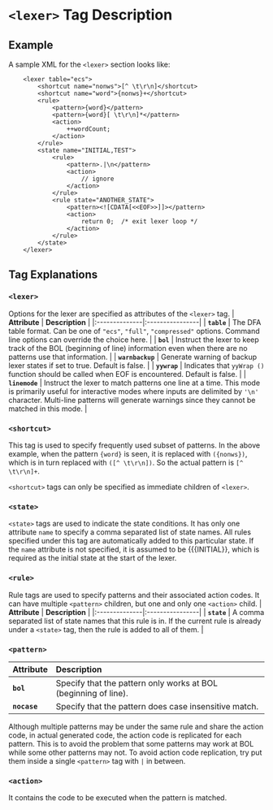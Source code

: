 # `<lexer>` Tag Description #

## Example ##
A sample XML for the `<lexer>` section looks like:

```
	<lexer table="ecs">
		<shortcut name="nonws">[^ \t\r\n]</shortcut>
		<shortcut name="word">{nonws}+</shortcut>
		<rule>
			<pattern>{word}</pattern>
			<pattern>{word}[ \t\r\n]*</pattern>
			<action>
				++wordCount;
			</action>
		</rule>
		<state name="INITIAL,TEST">
			<rule>
				<pattern>.|\n</pattern>
				<action>
					// ignore
				</action>
			</rule>
			<rule state="ANOTHER_STATE">
				<pattern><![CDATA[<<EOF>>]]></pattern>
				<action>
					return 0;  /* exit lexer loop */
				</action>
			</rule>
		</state>
	</lexer>
```

## Tag Explanations ##

### `<lexer>` ###
Options for the lexer are specified as attributes of the `<lexer>` tag.
| **Attribute** | **Description** |
|:--------------|:----------------|
| **`table`**   | The DFA table format.  Can be one of `"ecs"`, `"full"`, `"compressed"` options.  Command line options can override the choice here.  |
| **`bol`**     | Instruct the lexer to keep track of the BOL (beginning of line) information even when there are no patterns use that information. |
| **`warnbackup`** | Generate warning of backup lexer states if set to true.  Default is false. |
| **`yywrap`**  | Indicates that `yyWrap ()` function should be called when EOF is encountered.  Default is false. |
| **`linemode`** | Instruct the lexer to match patterns one line at a time.  This mode is primarily useful for interactive modes where inputs are delimited by `'\n'` character.  Multi-line patterns will generate warnings since they cannot be matched in this mode.  |

### `<shortcut>` ###
This tag is used to specify frequently used subset of patterns.  In the above example, when the pattern ` {word} ` is seen, it is replaced with `({nonws})`, which is in turn replaced with `([^ \t\r\n])`.  So the actual pattern is `[^ \t\r\n]+`.

`<shortcut>` tags can only be specified as immediate children of `<lexer>`.

### `<state>` ###
`<state>` tags are used to indicate the state conditions.  It has only one attribute `name` to specify a comma separated list of state names.  All rules specified under this tag are automatically added to this particular state.  If the `name` attribute is not specified, it is assumed to be {{{INITIAL}}, which is required as the initial state at the start of the lexer.

### `<rule>` ###
Rule tags are used to specify patterns and their associated action codes.  It can have multiple `<pattern>` children, but one and only one `<action>` child.
| **Attribute** | **Description** |
|:--------------|:----------------|
| **`state`**   | A comma separated list of state names that this rule is in.  If the current rule is already under a `<state>` tag, then the rule is added to all of them. |

### `<pattern>` ###
| **Attribute** | **Description** |
|:--------------|:----------------|
| **`bol`**     | Specify that the pattern only works at BOL (beginning of line). |
| **`nocase`**  | Specify that the pattern does case insensitive match.  |

Although multiple patterns may be under the same rule and share the action code, in actual generated code, the action code is replicated for each pattern.  This is to avoid the problem that some patterns may work at BOL while some other patterns may not.  To avoid action code replication, try put them inside a single `<pattern>` tag with `|` in between.

### `<action>` ###
It contains the code to be executed when the pattern is matched.